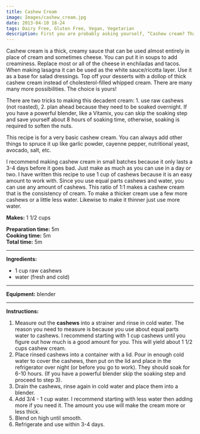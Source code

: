 ```yaml
---
title: Cashew Cream
image: Images/cashew_cream.jpg
date: 2013-04-10 18-24
tags: Dairy Free, Gluten Free, Vegan, Vegetarian
description: First you are probably asking yourself, “Cashew cream? That sounds delicious but what do I do with it?” The answer is “Anything!” Click here to find out how to make this decadent cream and how to use it.
---
```

Cashew cream is a thick, creamy sauce that can be used almost entirely in place of cream and sometimes cheese. You can put it in soups to add creaminess. Replace most or all of the cheese in enchiladas and tacos. When making lasagna it can be used as the white sauce/ricotta layer. Use it as a base for salad dressings. Top off your desserts with a dollop of thick cashew cream instead of cholesterol-filled whipped cream. There are many many more possibilities. The choice is yours!

There are two tricks to making this decadent cream: 1. use raw cashews (not roasted), 2. plan ahead because they need to be soaked overnight. If you have a powerful blender, like a Vitamix, you can skip the soaking step and save yourself about 8 hours of soaking time, otherwise, soaking is required to soften the nuts. 

This recipe is for a very basic cashew cream. You can always add other things to spruce it up like garlic powder, cayenne pepper, nutritional yeast, avocado, salt, etc. 

I recommend making cashew cream in small batches because it only lasts a 3-4 days before it goes bad. Just make as much as you can use in a day or two. I have written this recipe to use 1 cup of cashews because it is an easy amount to work with. Since you use equal parts cashews and water, you can use any amount of cashews. This ratio of 1:1 makes a cashew cream that is the consistency of cream. To make a thicker cream use a few more cashews or a little less water. Likewise to make it thinner just use more water. 


**Makes:** 1 1/2 cups

**Preparation time:** 5m  
**Cooking time:** 5m  
**Total time:** 5m

---

**Ingredients:**

- 1 cup raw cashews
-  water (fresh and cold)


---

**Equipment:** blender

---

**Instructions:**

1. Measure out the **cashews** into a strainer and rinse in cold water. The reason you need to measure is because you use about equal parts water to cashews. I recommend starting with 1 cup cashews until you figure out how much is a good amount for you. This will yield about 1 1/2 cups cashew cream.
1. Place rinsed cashews into a container with a lid. Pour in enough cold water to cover the cashews, then put on the lid and place in the refrigerator over night (or before you go to work). They should soak for 6-10 hours. (If you have a powerful blender skip the soaking step and proceed to step 3).
1. Drain the cashews, rinse again in cold water and place them into a blender. 
1. Add 3/4 - 1 cup water. I recommend starting with less water then adding more if you need it. The amount you use will make the cream more or less thick. 
1. Blend on high until smooth. 
1. Refrigerate and use within 3-4 days. 

